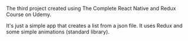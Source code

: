 The third project created using The Complete React Native and Redux Course on Udemy.

It's just a simple app that creates a list from a json file. It uses Redux and some simple animations (standard library).